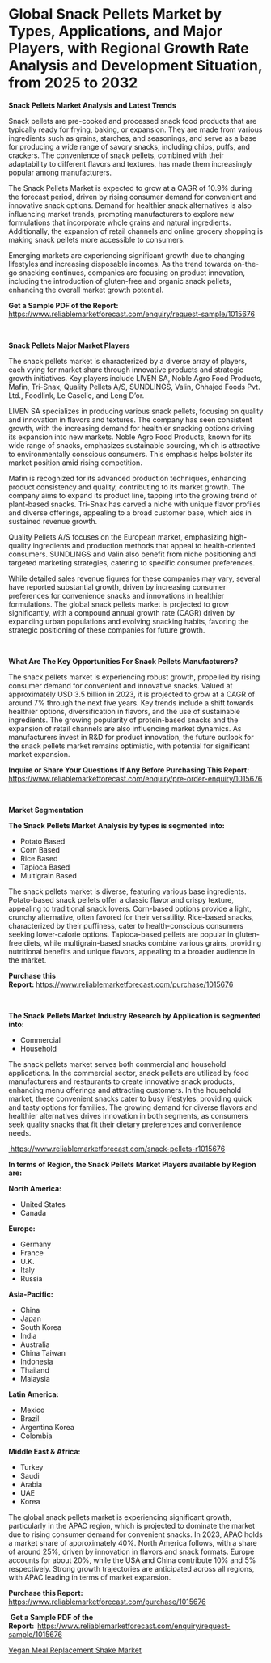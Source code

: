 <p><h1>Global Snack Pellets Market by Types, Applications, and Major Players, with Regional Growth Rate Analysis and Development Situation, from 2025 to 2032</h1></p><p><strong>Snack Pellets Market Analysis and Latest Trends</strong></p>
<p><p>Snack pellets are pre-cooked and processed snack food products that are typically ready for frying, baking, or expansion. They are made from various ingredients such as grains, starches, and seasonings, and serve as a base for producing a wide range of savory snacks, including chips, puffs, and crackers. The convenience of snack pellets, combined with their adaptability to different flavors and textures, has made them increasingly popular among manufacturers.</p><p>The Snack Pellets Market is expected to grow at a CAGR of 10.9% during the forecast period, driven by rising consumer demand for convenient and innovative snack options. Demand for healthier snack alternatives is also influencing market trends, prompting manufacturers to explore new formulations that incorporate whole grains and natural ingredients. Additionally, the expansion of retail channels and online grocery shopping is making snack pellets more accessible to consumers. </p><p>Emerging markets are experiencing significant growth due to changing lifestyles and increasing disposable incomes. As the trend towards on-the-go snacking continues, companies are focusing on product innovation, including the introduction of gluten-free and organic snack pellets, enhancing the overall market growth potential.</p></p>
<p><strong>Get a Sample PDF of the Report:&nbsp;</strong> <a href="https://www.reliablemarketforecast.com/enquiry/request-sample/1015676?utm_campaign=2475&utm_medium=2&utm_source=Github&utm_content=ia&utm_term=14022025&utm_id=snack-pellets">https://www.reliablemarketforecast.com/enquiry/request-sample/1015676</a></p>
<p>&nbsp;</p>
<p><strong>Snack Pellets Major Market Players</strong></p>
<p><p>The snack pellets market is characterized by a diverse array of players, each vying for market share through innovative products and strategic growth initiatives. Key players include LIVEN SA, Noble Agro Food Products, Mafin, Tri-Snax, Quality Pellets A/S, SUNDLINGS, Valin, Chhajed Foods Pvt. Ltd., Foodlink, Le Caselle, and Leng D’or.</p><p>LIVEN SA specializes in producing various snack pellets, focusing on quality and innovation in flavors and textures. The company has seen consistent growth, with the increasing demand for healthier snacking options driving its expansion into new markets. Noble Agro Food Products, known for its wide range of snacks, emphasizes sustainable sourcing, which is attractive to environmentally conscious consumers. This emphasis helps bolster its market position amid rising competition.</p><p>Mafin is recognized for its advanced production techniques, enhancing product consistency and quality, contributing to its market growth. The company aims to expand its product line, tapping into the growing trend of plant-based snacks. Tri-Snax has carved a niche with unique flavor profiles and diverse offerings, appealing to a broad customer base, which aids in sustained revenue growth.</p><p>Quality Pellets A/S focuses on the European market, emphasizing high-quality ingredients and production methods that appeal to health-oriented consumers. SUNDLINGS and Valin also benefit from niche positioning and targeted marketing strategies, catering to specific consumer preferences.</p><p>While detailed sales revenue figures for these companies may vary, several have reported substantial growth, driven by increasing consumer preferences for convenience snacks and innovations in healthier formulations. The global snack pellets market is projected to grow significantly, with a compound annual growth rate (CAGR) driven by expanding urban populations and evolving snacking habits, favoring the strategic positioning of these companies for future growth.</p></p>
<p>&nbsp;</p>
<p><strong>What Are The Key Opportunities For Snack Pellets Manufacturers?</strong></p>
<p><p>The snack pellets market is experiencing robust growth, propelled by rising consumer demand for convenient and innovative snacks. Valued at approximately USD 3.5 billion in 2023, it is projected to grow at a CAGR of around 7% through the next five years. Key trends include a shift towards healthier options, diversification in flavors, and the use of sustainable ingredients. The growing popularity of protein-based snacks and the expansion of retail channels are also influencing market dynamics. As manufacturers invest in R&D for product innovation, the future outlook for the snack pellets market remains optimistic, with potential for significant market expansion.</p></p>
<p><strong>Inquire or Share Your Questions If Any Before Purchasing This Report:</strong> <a href="https://www.reliablemarketforecast.com/enquiry/pre-order-enquiry/1015676?utm_campaign=2475&utm_medium=2&utm_source=Github&utm_content=ia&utm_term=14022025&utm_id=snack-pellets">https://www.reliablemarketforecast.com/enquiry/pre-order-enquiry/1015676</a></p>
<p>&nbsp;</p>
<p><strong>Market Segmentation</strong></p>
<p><strong>The Snack Pellets Market Analysis by types is segmented into:</strong></p>
<p><ul><li>Potato Based</li><li>Corn Based</li><li>Rice Based</li><li>Tapioca Based</li><li>Multigrain Based</li></ul></p>
<p><p>The snack pellets market is diverse, featuring various base ingredients. Potato-based snack pellets offer a classic flavor and crispy texture, appealing to traditional snack lovers. Corn-based options provide a light, crunchy alternative, often favored for their versatility. Rice-based snacks, characterized by their puffiness, cater to health-conscious consumers seeking lower-calorie options. Tapioca-based pellets are popular in gluten-free diets, while multigrain-based snacks combine various grains, providing nutritional benefits and unique flavors, appealing to a broader audience in the market.</p></p>
<p><strong>Purchase this Report:&nbsp;</strong><a href="https://www.reliablemarketforecast.com/purchase/1015676?utm_campaign=2475&utm_medium=2&utm_source=Github&utm_content=ia&utm_term=14022025&utm_id=snack-pellets">https://www.reliablemarketforecast.com/purchase/1015676</a></p>
<p>&nbsp;</p>
<p><strong>The Snack Pellets Market Industry Research by Application is segmented into:</strong></p>
<p><ul><li>Commercial</li><li>Household</li></ul></p>
<p><p>The snack pellets market serves both commercial and household applications. In the commercial sector, snack pellets are utilized by food manufacturers and restaurants to create innovative snack products, enhancing menu offerings and attracting customers. In the household market, these convenient snacks cater to busy lifestyles, providing quick and tasty options for families. The growing demand for diverse flavors and healthier alternatives drives innovation in both segments, as consumers seek quality snacks that fit their dietary preferences and convenience needs.</p></p>
<p><a href="https://www.reliablemarketforecast.com/snack-pellets-r1015676?utm_campaign=2475&utm_medium=2&utm_source=Github&utm_content=ia&utm_term=14022025&utm_id=snack-pellets">&nbsp;https://www.reliablemarketforecast.com/snack-pellets-r1015676</a></p>
<p><strong>In terms of Region, the Snack Pellets Market Players available by Region are:</strong></p>
<p>
    <p> <strong> North America: </strong>
        <ul>
            <li>United States</li>
            <li>Canada</li>
        </ul>
        </p> 
    <p> <strong> Europe: </strong>
        <ul>
            <li>Germany</li>
            <li>France</li>
            <li>U.K.</li>
            <li>Italy</li>
            <li>Russia</li>
        </ul>
        </p> 
    <p> <strong> Asia-Pacific: </strong>
        <ul>
            <li>China</li>
            <li>Japan</li>
            <li>South Korea</li>
            <li>India</li>
            <li>Australia</li>
            <li>China Taiwan</li>
            <li>Indonesia</li>
            <li>Thailand</li>
            <li>Malaysia</li>
        </ul>
        </p> 
    <p> <strong> Latin America: </strong>
        <ul>
            <li>Mexico</li>
            <li>Brazil</li>
            <li>Argentina Korea</li>
            <li>Colombia</li>
        </ul>
        </p> 
    <p> <strong> Middle East & Africa: </strong>
        <ul>
            <li>Turkey</li>
            <li>Saudi</li>
            <li>Arabia</li>
            <li>UAE</li>
            <li>Korea</li>
        </ul>
    </p>
    </p>
<p><p>The global snack pellets market is experiencing significant growth, particularly in the APAC region, which is projected to dominate the market due to rising consumer demand for convenient snacks. In 2023, APAC holds a market share of approximately 40%. North America follows, with a share of around 25%, driven by innovation in flavors and snack formats. Europe accounts for about 20%, while the USA and China contribute 10% and 5% respectively. Strong growth trajectories are anticipated across all regions, with APAC leading in terms of market expansion.</p></p>
<p><strong>Purchase this Report: </strong><a href="https://www.reliablemarketforecast.com/purchase/1015676?utm_campaign=2475&utm_medium=2&utm_source=Github&utm_content=ia&utm_term=14022025&utm_id=snack-pellets">https://www.reliablemarketforecast.com/purchase/1015676</a></p>
<p>&nbsp;<strong>Get a Sample PDF of the Report:&nbsp;&nbsp;</strong><a href="https://www.reliablemarketforecast.com/enquiry/request-sample/1015676?utm_campaign=2475&utm_medium=2&utm_source=Github&utm_content=ia&utm_term=14022025&utm_id=snack-pellets">https://www.reliablemarketforecast.com/enquiry/request-sample/1015676</a></p>
<p><strong></strong></p>
<p><p><a href="https://github.com/bogganbillie6969/Market-Research-Report-List-1/blob/main/vegan-meal-replacement-shake-market.md?utm_campaign=2475&utm_medium=2&utm_source=Github&utm_content=ia&utm_term=14022025&utm_id=snack-pellets">Vegan Meal Replacement Shake Market</a></p></p>